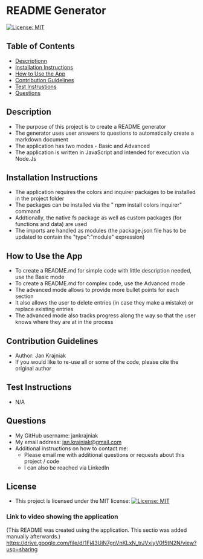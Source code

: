 
# README Generator
[![License: MIT](https://img.shields.io/badge/License-MIT-yellow.svg)](https://opensource.org/licenses/MIT)

## Table of Contents
- [Descriptionn](#description)
- [Installation Instructions](#installation-instructions)
- [How to Use the App](#how-to-use-the-app)
- [Contribution Guidelines](#contribution-guidelines)
- [Test Instrustions](#test-instructions)
- [Questions](#questions)

## Description
- The purpose of this project is to create a README generator
- The generator uses user answers to questions to automatically create a markdown document
- The application has two modes - Basic and Advanced
- The application is written in JavaScript and intended for execution via Node.Js


## Installation Instructions
- The application requires the colors and inquirer packages to be installed in the project folder
- The packages can be installed via the " npm install colors inquirer" command 
- Addtionally, the native fs package as well as custom packages (for functions and data) are used
- The imports are handled as modules (the package.json file has to be updated to contain the "type":"module" expression)


## How to Use the App
- To create a README.md for simple code with little description needed, use the Basic mode
- To create a README.md for complex code, use the Advanced mode
- The advanced mode allows to provide more bullet points for each section
- It also allows the user to delete entries (in case they make a mistake) or replace existing entries
- The advanced mode also tracks progress along the way so that the user knows where they are at in the process


## Contribution Guidelines
- Author: Jan Krajniak
- If you would like to re-use all or some of the code, please cite the original author


## Test Instructions
- N/A


## Questions
- My GitHub username: jankrajniak
- My email address: jan.krajniak@gmail.com
- Additional instructions on how to contact me:
  - Please email me with additional questions or requests about this project / code
  - I can also be reached via LinkedIn


## License
- This project is licensed under the MIT license: [![License: MIT](https://img.shields.io/badge/License-MIT-yellow.svg)](https://opensource.org/licenses/MIT)

### Link to video showing the application
(This README was created using the application. This sectio was added manually afterwards.) https://drive.google.com/file/d/1Fj43UiN7gnVnKLxN_trJVxjyV0f5tN2N/view?usp=sharing